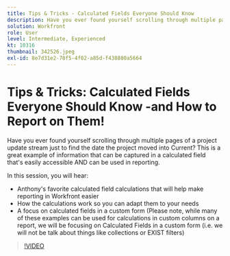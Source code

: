 ```yaml
---
title: Tips & Tricks - Calculated Fields Everyone Should Know
description: Have you ever found yourself scrolling through multiple pages of a project update stream just to find the date the project moved into Current? This is a great … (Descriptions should be between 60 and 160 characters)
solution: Workfront
role: User
level: Intermediate, Experienced
kt: 10316
thumbnail: 342526.jpeg
exl-id: 8e7d31e2-78f5-4f02-a85d-f438880a5664
---
```

# Tips & Tricks: Calculated Fields Everyone Should Know -and How to Report on Them!

Have you ever found yourself scrolling through multiple pages of a project update stream just to find the date the project moved into Current? This is a great example of information that can be captured in a calculated field that's easily accessible AND can be used in reporting.

In this session, you will hear:

* Anthony's favorite calculated field calculations that will help make reporting in Workfront easier
* How the calculations work so you can adapt them to your needs
* A focus on calculated fields in a custom form (Please note, while many of these examples can be used for calculations in custom columns on a report, we will be focusing on Calculated Fields in a custom form (i.e. we will not be talk about things like collections or EXIST filters)

>[!VIDEO](https://video.tv.adobe.com/v/342526/?quality=12&learn=on)
